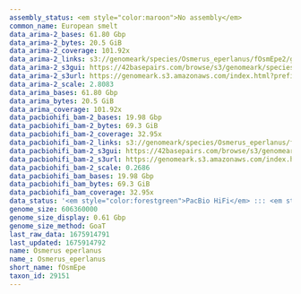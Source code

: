 ```yaml
---
assembly_status: <em style="color:maroon">No assembly</em>
common_name: European smelt
data_arima-2_bases: 61.80 Gbp
data_arima-2_bytes: 20.5 GiB
data_arima-2_coverage: 101.92x
data_arima-2_links: s3://genomeark/species/Osmerus_eperlanus/fOsmEpe2/genomic_data/arima/<br>
data_arima-2_s3gui: https://42basepairs.com/browse/s3/genomeark/species/Osmerus_eperlanus/fOsmEpe2/genomic_data/arima/
data_arima-2_s3url: https://genomeark.s3.amazonaws.com/index.html?prefix=species/Osmerus_eperlanus/fOsmEpe2/genomic_data/arima/
data_arima-2_scale: 2.8083
data_arima_bases: 61.80 Gbp
data_arima_bytes: 20.5 GiB
data_arima_coverage: 101.92x
data_pacbiohifi_bam-2_bases: 19.98 Gbp
data_pacbiohifi_bam-2_bytes: 69.3 GiB
data_pacbiohifi_bam-2_coverage: 32.95x
data_pacbiohifi_bam-2_links: s3://genomeark/species/Osmerus_eperlanus/fOsmEpe2/genomic_data/pacbio_hifi/<br>
data_pacbiohifi_bam-2_s3gui: https://42basepairs.com/browse/s3/genomeark/species/Osmerus_eperlanus/fOsmEpe2/genomic_data/pacbio_hifi/
data_pacbiohifi_bam-2_s3url: https://genomeark.s3.amazonaws.com/index.html?prefix=species/Osmerus_eperlanus/fOsmEpe2/genomic_data/pacbio_hifi/
data_pacbiohifi_bam-2_scale: 0.2686
data_pacbiohifi_bam_bases: 19.98 Gbp
data_pacbiohifi_bam_bytes: 69.3 GiB
data_pacbiohifi_bam_coverage: 32.95x
data_status: '<em style="color:forestgreen">PacBio HiFi</em> ::: <em style="color:forestgreen">Arima</em>'
genome_size: 606360000
genome_size_display: 0.61 Gbp
genome_size_method: GoaT
last_raw_data: 1675914791
last_updated: 1675914792
name: Osmerus eperlanus
name_: Osmerus_eperlanus
short_name: fOsmEpe
taxon_id: 29151
---
```

